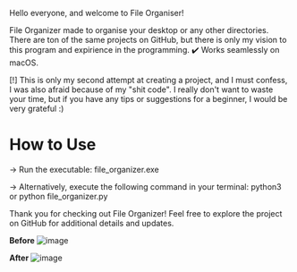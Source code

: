 Hello everyone, and welcome to File Organiser!

File Organizer made to organise your desktop or any other directories. There are ton of the same projects on GitHub, but there is only my vision to this program and expirience in the programming.
✔️ Works seamlessly on macOS.

[!] This is only my second attempt at creating a project, and I must confess, I was also afraid because of my 
"shit code". I really don't want to waste your time, but if you have any tips or suggestions for a beginner, I would be very grateful :)

# How to Use
-> Run the executable: file_organizer.exe

-> Alternatively, execute the following command in your terminal: python3 or python file_organizer.py


Thank you for checking out File Organizer! Feel free to explore the project on GitHub for additional details and updates.

**Before**
![image](https://github.com/ValikRTMM/FileOrganizer/assets/116544714/31b73862-55e2-49c7-bd17-d71042747c93)

**After**
![image](https://github.com/ValikRTMM/FileOrganizer/assets/116544714/90a3d913-c1f6-4cf9-9784-3ef2f9a68159)

